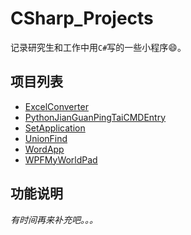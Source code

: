 # CSharp_Projects

记录研究生和工作中用`C#`写的一些小程序:smile:。



## ​项目列表

- [ExcelConverter](https://github.com/YouRockMyWorld/CSharp_Projects/tree/master/ExcelConverter)
- [PythonJianGuanPingTaiCMDEntry](https://github.com/YouRockMyWorld/CSharp_Projects/tree/master/PythonJianGuanPingTaiCMDEntry)
- [SetApplication](https://github.com/YouRockMyWorld/CSharp_Projects/tree/master/SetApplication)
- [UnionFind](https://github.com/YouRockMyWorld/CSharp_Projects/tree/master/UnionFind)
- [WordApp](https://github.com/YouRockMyWorld/CSharp_Projects/tree/master/WordApp)
- [WPFMyWorldPad](https://github.com/YouRockMyWorld/CSharp_Projects/tree/master/WPFMyWorldPad)



## 功能说明

*有时间再来补充吧。。。*

